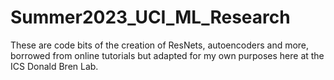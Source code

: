 # Summer2023_UCI_ML_Research
These are code bits of the creation of ResNets, autoencoders and more, borrowed from online tutorials but adapted for my own purposes here at the ICS Donald Bren Lab.

